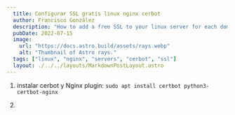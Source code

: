 ```yaml
---
  title: Configurar SSL gratis linux nginx cerbot
  author: Francisco González
  description: "How to add a free SSL to your linux server for each domain"
  pubDate: 2022-07-15
  image:
    url: "https://docs.astro.build/assets/rays.webp"
    alt: "Thumbnail of Astro rays."
  tags: ["linux", "nginx", "servers", "cerbot", "ssl"]
  layout: ./../../layouts/MarkdownPostLayout.astro
---
```

<!-- # Configurar SSL gratis linux nginx cerbot -->

1. instalar cerbot y Nginx plugin:
`sudo apt install certbot python3-certbot-nginx`

2. 
